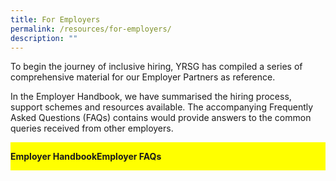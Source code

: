 ```yaml
---
title: For Employers
permalink: /resources/for-employers/
description: ""
---
```

To begin the journey of inclusive hiring, YRSG has compiled a series of comprehensive material for our Employer Partners as reference.

In the Employer Handbook, we have summarised the hiring process, support schemes and resources available. The accompanying Frequently Asked Questions (FAQs) contains would provide answers to the common queries received from other employers.

<div class="flex-container">

  <div class="flex-child handbook">
		<p><strong>Employer Handbook</strong>
		<a href="/files/employer%20handbook.pdf"></a></p>
  </div>
  
  <div class="flex-child faq">
		<p><strong>Employer FAQs</strong><a href="/files/employer%20faqs.pdf"> </a>
  </p></div>
  
</div>
<style>
.flex-container {
    display: flex;
	  background-color: yellow
}

.flex-child {
    flex: 1;
    border: 2px solid white;
	  background-color: yellow
}  

.flex-child:first-child {
    margin-right: 20px;
} 
</style>